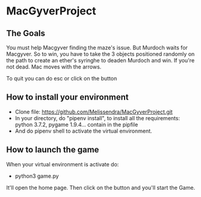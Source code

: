 # MacGyverProject

## The Goals
You must help Macgyver finding the maze's issue. But Murdoch waits for Macgyver. 
So to win, you have to take the 3 objects positioned randomly on the path to create an ether's syringhe to deaden Murdoch and win.
If you're not dead. Mac moves with the arrows. 

To quit you can do esc or click on the button 

## How to install your environment
- Clone file: https://github.com/Melissendra/MacGyverProject.git
- In your directory, do "pipenv install", to install all the requirements: python 3.7.2, pygame 1.9.4... contain in the pipfile
- And do pipenv shell to activate the virtual environment.


## How to launch the game
When your virtual environment is activate do:  

- python3 game.py

It'll open the home page. Then click on the button and you'll start the Game.


